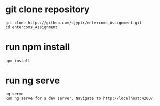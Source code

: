 # git clone repository
    git clone https://github.com/sjyptr/entercoms_Assignment.git
    cd entercoms_Assignment
  
# run npm install
    npm install
# run ng serve
    ng serve
    Run ng serve for a dev server. Navigate to http://localhost:4200/. 
